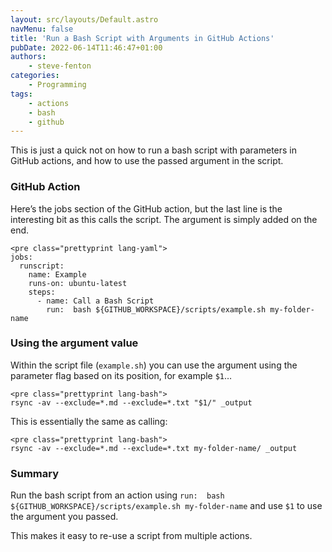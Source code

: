 ```yaml
---
layout: src/layouts/Default.astro
navMenu: false
title: 'Run a Bash Script with Arguments in GitHub Actions'
pubDate: 2022-06-14T11:46:47+01:00
authors:
    - steve-fenton
categories:
    - Programming
tags:
    - actions
    - bash
    - github
---
```


This is just a quick not on how to run a bash script with parameters in GitHub actions, and how to use the passed argument in the script.

### GitHub Action

Here’s the jobs section of the GitHub action, but the last line is the interesting bit as this calls the script. The argument is simply added on the end.

```
<pre class="prettyprint lang-yaml">
jobs:
  runscript:
    name: Example
    runs-on: ubuntu-latest
    steps:
      - name: Call a Bash Script
        run:  bash ${GITHUB_WORKSPACE}/scripts/example.sh my-folder-name
```
### Using the argument value

Within the script file (`example.sh`) you can use the argument using the parameter flag based on its position, for example `$1`…

```
<pre class="prettyprint lang-bash">
rsync -av --exclude=*.md --exclude=*.txt "$1/" _output
```
This is essentially the same as calling:

```
<pre class="prettyprint lang-bash">
rsync -av --exclude=*.md --exclude=*.txt my-folder-name/ _output
```
### Summary

Run the bash script from an action using `run:  bash ${GITHUB_WORKSPACE}/scripts/example.sh my-folder-name` and use `$1` to use the argument you passed.

This makes it easy to re-use a script from multiple actions.